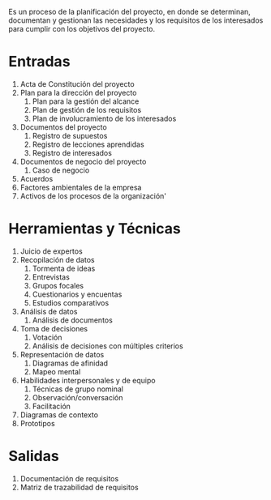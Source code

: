 Es un proceso de la planificación del proyecto, en donde se determinan, documentan y gestionan las necesidades y los requisitos de los interesados para cumplir con los objetivos del proyecto.

# Entradas
1. Acta de Constitución del proyecto
2. Plan para la dirección del proyecto
	1. Plan para la gestión del alcance
	2. Plan de gestión de los requisitos
	3. Plan de involucramiento de los interesados
3. Documentos del proyecto
	1. Registro de supuestos
	2. Registro de lecciones aprendidas
	3. Registro de interesados
4. Documentos de negocio del proyecto
	1. Caso de negocio
5. Acuerdos
6. Factores ambientales de la empresa
7. Activos de los procesos de la organización'

# Herramientas y Técnicas
1. Juicio de expertos
2. Recopilación de datos
	1. Tormenta de ideas
	2. Entrevistas
	3. Grupos focales
	4. Cuestionarios y encuentas
	5. Estudios comparativos
3. Análisis de datos
	1. Análisis de documentos
4. Toma de decisiones
	1. Votación
	2. Análisis de decisiones con múltiples criterios
5. Representación de datos
	1. Diagramas de afinidad
	2. Mapeo mental
6. Habilidades interpersonales y de equipo
	1. Técnicas de grupo nominal
	2. Observación/conversación
	3. Facilitación
7. Diagramas de contexto
8. Prototipos

# Salidas
1. Documentación de requisitos
2. Matriz de trazabilidad de requisitos

